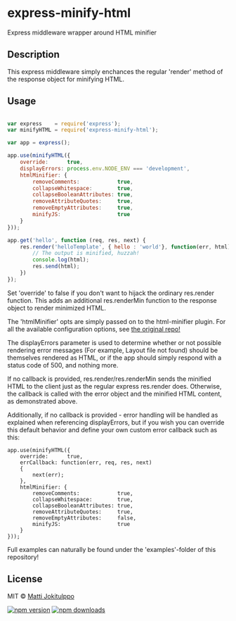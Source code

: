 # express-minify-html
Express middleware wrapper around HTML minifier

## Description

This express middleware simply enchances the regular 'render' method of the response object for minifying HTML.

## Usage

```js

var express    = require('express');
var minifyHTML = require('express-minify-html');

var app = express();

app.use(minifyHTML({
    override:      true,
    displayErrors: process.env.NODE_ENV === 'development',
    htmlMinifier: {
        removeComments:            true,
        collapseWhitespace:        true,
        collapseBooleanAttributes: true,
        removeAttributeQuotes:     true,
        removeEmptyAttributes:     true,
        minifyJS:                  true
    }
}));

app.get('hello', function (req, res, next) {
    res.render('helloTemplate', { hello : 'world'}, function(err, html) {
        // The output is minified, huzzah!
        console.log(html);
        res.send(html);
    })
});

```
Set 'override' to false if you don't want to hijack the ordinary res.render function. This adds an additional res.renderMin function to the response object to render minimized HTML. 

The 'htmlMinifier' opts are simply passed on to the html-minifier plugin. For all the available configuration options, see [the original repo!](https://github.com/kangax/html-minifier/blob/gh-pages/README.md)

The displayErrors parameter is used to determine whether or not possible rendering error messages
(For example, Layout file not found) should be themselves rendered as HTML, or if the app should
simply respond with a status code of 500, and nothing more.

If no callback is provided, res.render/res.renderMin sends the minified HTML to the client just as the regular
express res.render does. Otherwise, the callback is called with the error object and the minified HTML content, as
demonstrated above.

Additionally, if no callback is provided - error handling will be handled as explained when referencing displayErrors, but if you wish you can override this default behavior and define your own custom error callback such as this:


	app.use(minifyHTML({
		override:      true,
		errCallback: function(err, req, res, next)
		{
			next(err);
		},
		htmlMinifier: {
			removeComments:            true,
			collapseWhitespace:        true,
			collapseBooleanAttributes: true,
			removeAttributeQuotes:     true,
			removeEmptyAttributes:     false,
			minifyJS:                  true
		}
	}));	

Full examples can naturally be found under the 'examples'-folder of this repository!

## License

MIT © [Matti Jokitulppo](http://mattij.com)

[![npm version](https://badge.fury.io/js/express-minify-html.svg)](https://badge.fury.io/js/express-minify-html)
[![npm downloads](https://img.shields.io/npm/dm/express-minify-html.svg)](https://img.shields.io/npm/dm/express-minify-html.svg)
